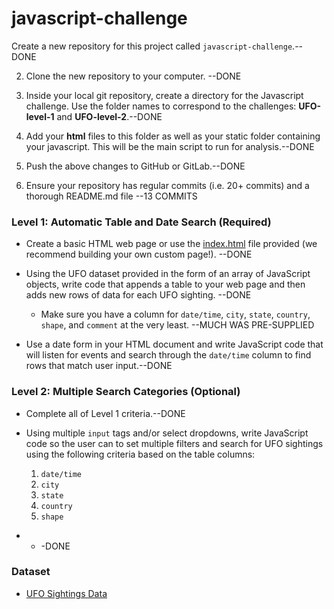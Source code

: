 # javascript-challenge

 Create a new repository for this project called `javascript-challenge`.--DONE

2. Clone the new repository to your computer. --DONE

3. Inside your local git repository, create a directory for the Javascript challenge. Use the folder names to correspond to the challenges: **UFO-level-1** and **UFO-level-2**.--DONE

4. Add your **html** files to this folder as well as your static folder containing your javascript. This will be the main script to run for analysis.--DONE

5. Push the above changes to GitHub or GitLab.--DONE

6. Ensure your repository has regular commits (i.e. 20+ commits) and a thorough README.md file --13 COMMITS

### Level 1: Automatic Table and Date Search (Required)

* Create a basic HTML web page or use the [index.html](StarterCode/index.html) file provided (we recommend building your own custom page!). --DONE

* Using the UFO dataset provided in the form of an array of JavaScript objects, write code that appends a table to your web page and then adds new rows of data for each UFO sighting. --DONE

  * Make sure you have a column for `date/time`, `city`, `state`, `country`, `shape`, and `comment` at the very least. --MUCH WAS PRE-SUPPLIED

* Use a date form in your HTML document and write JavaScript code that will listen for events and search through the `date/time` column to find rows that match user input.--DONE

### Level 2: Multiple Search Categories (Optional)

* Complete all of Level 1 criteria.--DONE

* Using multiple `input` tags and/or select dropdowns, write JavaScript code so the user can to set multiple filters and search for UFO sightings using the following criteria based on the table columns:

  1. `date/time`
  2. `city`
  3. `state`
  4. `country`
  5. `shape`

- - -DONE

### Dataset

* [UFO Sightings Data](StarterCode/static/js/data.js)
